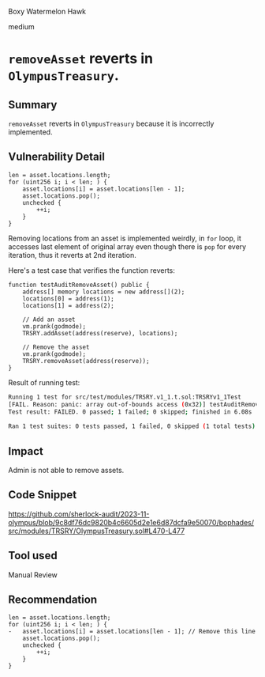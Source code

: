 Boxy Watermelon Hawk

medium

# `removeAsset` reverts in `OlympusTreasury`.

## Summary
`removeAsset` reverts in `OlympusTreasury` because it is incorrectly implemented.

## Vulnerability Detail
```Solidity
len = asset.locations.length;
for (uint256 i; i < len; ) {
    asset.locations[i] = asset.locations[len - 1];
    asset.locations.pop();
    unchecked {
        ++i;
    }
}
```
Removing locations from an asset is implemented weirdly, in `for` loop, it accesses last element of original array even though there is `pop` for every iteration, thus it reverts at 2nd iteration.

Here's a test case that verifies the function reverts:
```Solidity
function testAuditRemoveAsset() public {
    address[] memory locations = new address[](2);
    locations[0] = address(1);
    locations[1] = address(2);

    // Add an asset
    vm.prank(godmode);
    TRSRY.addAsset(address(reserve), locations);

    // Remove the asset
    vm.prank(godmode);
    TRSRY.removeAsset(address(reserve));
}
```

Result of running test:
```bash
Running 1 test for src/test/modules/TRSRY.v1_1.t.sol:TRSRYv1_1Test
[FAIL. Reason: panic: array out-of-bounds access (0x32)] testAuditRemoveAsset() (gas: 205333)
Test result: FAILED. 0 passed; 1 failed; 0 skipped; finished in 6.08s
 
Ran 1 test suites: 0 tests passed, 1 failed, 0 skipped (1 total tests)
```

## Impact
Admin is not able to remove assets.

## Code Snippet
https://github.com/sherlock-audit/2023-11-olympus/blob/9c8df76dc9820b4c6605d2e1e6d87dcfa9e50070/bophades/src/modules/TRSRY/OlympusTreasury.sol#L470-L477

## Tool used
Manual Review

## Recommendation
```Solidity
len = asset.locations.length;
for (uint256 i; i < len; ) {
-   asset.locations[i] = asset.locations[len - 1]; // Remove this line
    asset.locations.pop();
    unchecked {
        ++i;
    }
}
```